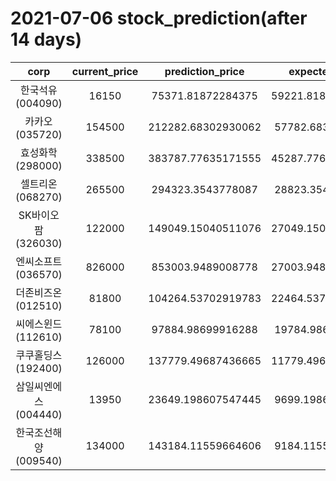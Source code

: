 # 2021-07-06 stock_prediction(after 14 days)

|   corp   |   current_price   |   prediction_price   |   expected_profit   |
|:--------:|:-----------------:|:--------------------:|:-------------------:|
|한국석유(004090)|16150|75371.81872284375|59221.818722843745|
|카카오(035720)|154500|212282.68302930062|57782.68302930062|
|효성화학(298000)|338500|383787.77635171555|45287.776351715554|
|셀트리온(068270)|265500|294323.3543778087|28823.35437780869|
|SK바이오팜(326030)|122000|149049.15040511076|27049.150405110762|
|엔씨소프트(036570)|826000|853003.9489008778|27003.948900877847|
|더존비즈온(012510)|81800|104264.53702919783|22464.537029197832|
|씨에스윈드(112610)|78100|97884.98699916288|19784.98699916288|
|쿠쿠홀딩스(192400)|126000|137779.49687436665|11779.496874366654|
|삼일씨엔에스(004440)|13950|23649.198607547445|9699.198607547445|
|한국조선해양(009540)|134000|143184.11559664606|9184.115596646065|
